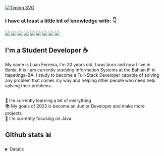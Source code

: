 <!-- //HEADER// -->
[![Typing SVG](https://readme-typing-svg.herokuapp.com?font=Kanit&color=414141&background=FFFFFF00&vCenter=true&lines=%F0%9F%91%8B+Hello+World!!;%E2%98%95+My+name+is+Luan+Ferreira+;Welcome+to+my+GitHub+Profile)](https://git.io/typing-svg)
### I have at least a little bit of knowledge with: 👇
<p>
<img src="https://img.shields.io/badge/JavaScript-F7DF1E?style=for-the-badge&logo=javascript&logoColor=black">
<img src="https://img.shields.io/badge/Node.js-43853D?style=for-the-badge&logo=node.js&logoColor=white">
<img src="https://img.shields.io/badge/TypeScript-007ACC?style=for-the-badge&logo=typescript&logoColor=white">
<img src="https://img.shields.io/badge/HTML5-E34F26?style=for-the-badge&logo=html5&logoColor=white">
<img src="https://img.shields.io/badge/CSS3-1572B6?style=for-the-badge&logo=css3&logoColor=white">
<img src="https://img.shields.io/badge/React-20232A?style=for-the-badge&logo=react&logoColor=61DAFB">
<img src="https://img.shields.io/badge/Bootstrap-563D7C?style=for-the-badge&logo=bootstrap&logoColor=white">
<img src="https://img.shields.io/badge/styled--components-DB7093?style=for-the-badge&logo=styled-components&logoColor=white">
<img src="https://img.shields.io/badge/MongoDB-4EA94B?style=for-the-badge&logo=mongodb&logoColor=white">
</p>

<!-- //BIO// -->

## I'm a Student Developer ☕
  My name is Luan Ferreira, I'm 20 years old, I was born and now I live in Bahia. It is
  I am currently studying Information Systems at the Bahian IF in Itapetinga-BA.
  I study to become a Full-Stack Developer capable of solving any problem that comes my way and helping other people who need help solving their problems.
  
<br>
🌱 I’m currently learning a bit of everything 
<br>
📚 My goals of 2023 is become an Junior Developer and make more projects
<br>
📙 I'm currently focusing on Java
<br>

## Github stats 📊 

<details> 

